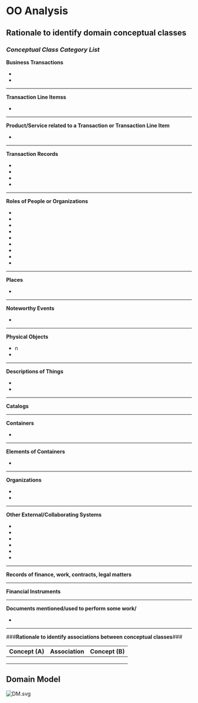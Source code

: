 # OO Analysis #


## Rationale to identify domain conceptual classes ##


### _Conceptual Class Category List_ ###

**Business Transactions**

* 
* 


---

**Transaction Line Itemss**

* 

---

**Product/Service related to a Transaction or Transaction Line Item**

* 

---


**Transaction Records**

* 
* 
* 
* 


---  


**Roles of People or Organizations**


* 
* 
* 
* 
* 
* 
* 
* 
* 

---


**Places**


* 

---

**Noteworthy Events**

* 






---


**Physical Objects**

* n
* 


---


**Descriptions of Things**

* 
* 


---


**Catalogs**




---


**Containers**

* 


---


**Elements of Containers**

* 


---


**Organizations**

* 
* 


---

**Other External/Collaborating Systems**

* 
* 
* 
* 
* 
* 



---


**Records of finance, work, contracts, legal matters**



---


**Financial Instruments**



---


**Documents mentioned/used to perform some work/**

* 

---



###**Rationale to identify associations between conceptual classes**###


| Concept (A) 		|  Association   	|  Concept (B) |
|----------	   		|:-------------:		|------:       |
|   	|  		 	|   |
|   	|  		 	|   |
|   	|  		 	|   |



## Domain Model


![DM.svg](/docs/SprintA/ImagesUsed/DM.svg)
